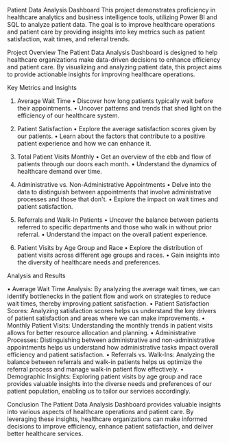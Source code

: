 Patient Data Analysis Dashboard
   This project demonstrates proficiency in healthcare analytics and business intelligence tools, utilizing Power BI and SQL to analyze patient data. The goal is to improve healthcare operations and patient care by providing insights into key metrics such as patient satisfaction, wait times, and referral trends.

Project Overview
   The Patient Data Analysis Dashboard is designed to help healthcare organizations make data-driven decisions to enhance 
  efficiency and patient care. By visualizing and analyzing patient data, this project aims to provide actionable insights 
  for improving healthcare operations.

Key Metrics and Insights

1) Average Wait Time
•	Discover how long patients typically wait before their appointments.
•	Uncover patterns and trends that shed light on the efficiency of our healthcare system.

3) Patient Satisfaction
•	Explore the average satisfaction scores given by our patients.
•	Learn about the factors that contribute to a positive patient experience and how we can enhance it.

5) Total Patient Visits Monthly
•	Get an overview of the ebb and flow of patients through our doors each month.
•	Understand the dynamics of healthcare demand over time.

7) Administrative vs. Non-Administrative Appointments
•	Delve into the data to distinguish between appointments that involve administrative processes and those that don't.
•	Explore the impact on wait times and patient satisfaction.

9) Referrals and Walk-In Patients
•	Uncover the balance between patients referred to specific departments and those who walk in without prior referral.
•	Understand the impact on the overall patient experience.

11) Patient Visits by Age Group and Race
•	Explore the distribution of patient visits across different age groups and races.
•	Gain insights into the diversity of healthcare needs and preferences.

Analysis and Results

•	Average Wait Time Analysis: By analyzing the average wait times, we can identify bottlenecks in the patient flow and work on strategies to reduce wait times, thereby improving patient satisfaction.
•	Patient Satisfaction Scores: Analyzing satisfaction scores helps us understand the key drivers of patient satisfaction and areas where we can make improvements.
•	Monthly Patient Visits: Understanding the monthly trends in patient visits allows for better resource allocation and planning.
•	Administrative Processes: Distinguishing between administrative and non-administrative appointments helps us understand how administrative tasks impact overall efficiency and patient satisfaction.
•	Referrals vs. Walk-Ins: Analyzing the balance between referrals and walk-in patients helps us optimize the referral process and manage walk-in patient flow effectively.
•	Demographic Insights: Exploring patient visits by age group and race provides valuable insights into the diverse needs and preferences of our patient population, enabling us to tailor our services accordingly.

Conclusion
   The Patient Data Analysis Dashboard provides valuable insights into various aspects of healthcare operations and patient care. By leveraging these insights, healthcare organizations can make informed decisions to improve efficiency, enhance patient satisfaction, and deliver better healthcare services.
